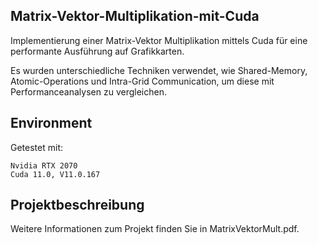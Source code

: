 ## Matrix-Vektor-Multiplikation-mit-Cuda

Implementierung einer Matrix-Vektor Multiplikation mittels Cuda für eine performante Ausführung auf Grafikkarten.

Es wurden unterschiedliche Techniken verwendet, wie Shared-Memory, Atomic-Operations und Intra-Grid Communication, um diese mit Performanceanalysen zu vergleichen.





## Environment
Getestet mit:
```
Nvidia RTX 2070
Cuda 11.0, V11.0.167
```

## Projektbeschreibung


Weitere Informationen zum Projekt finden Sie in MatrixVektorMult.pdf.